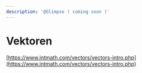 ```yaml
---
description: '@Glimpse ( coming soon )'
---
```


# Vektoren

[https://www.intmath.com/vectors/vectors-intro.php](https://www.intmath.com/vectors/vectors-intro.php)
